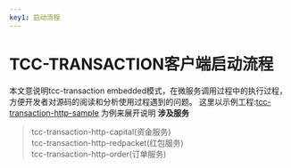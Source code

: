 ```yaml
---
key1: 启动流程
---
```


# TCC-TRANSACTION客户端启动流程
本文意说明tcc-transaction embedded模式，在微服务调用过程中的执行过程，方便开发者对源码的阅读和分析使用过程遇到的问题。
这里以示例工程:[tcc-transaction-http-sample](https://github.com/changmingxie/tcc-transaction/tree/master-2.x/tcc-transaction-tutorial-sample/tcc-transaction-http-sample) 为例来展开说明
**涉及服务**
> tcc-transaction-http-capital(资金服务)  
> tcc-transaction-http-redpacket(红包服务)  
> tcc-transaction-http-order(订单服务) 


